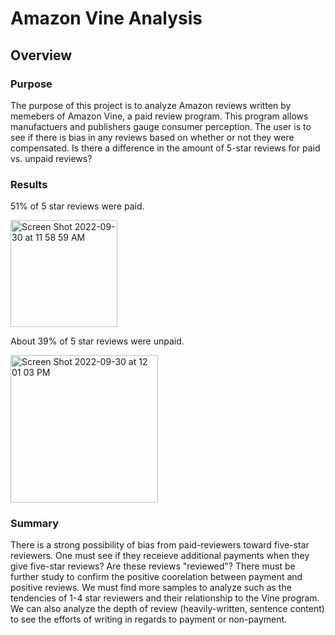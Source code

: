 # Amazon Vine Analysis

## Overview 

### Purpose

The purpose of this project is to analyze Amazon reviews written by memebers of Amazon Vine, a paid review program. This program allows manufactuers and publishers gauge consumer perception. The user is to see if there is bias in any reviews based on whether or not they were compensated. Is there a difference in the amount of 5-star reviews for paid vs. unpaid reviews?

### Results 

51% of 5 star reviews were paid.

<img width="171" alt="Screen Shot 2022-09-30 at 11 58 59 AM" src="https://user-images.githubusercontent.com/106895220/193320313-f936d82c-c6de-4813-afbd-dc1112f47fe2.png">

About 39% of 5 star reviews were unpaid.

<img width="236" alt="Screen Shot 2022-09-30 at 12 01 03 PM" src="https://user-images.githubusercontent.com/106895220/193320571-9ac42dfc-b31b-4dfd-af7a-b4d7ae43b67d.png">


### Summary

There is a strong possibility of bias from paid-reviewers toward five-star reviewers. One must see if they receieve additional payments when they give five-star reviews? Are these reviews "reviewed"? There must be further study to confirm the positive coorelation between payment and positive reviews. We must find more samples to analyze such as the tendencies of 1-4 star reviewers and their relationship to the Vine program. We can also analyze the depth of review (heavily-written, sentence content) to see the efforts of writing in regards to payment or non-payment. 
